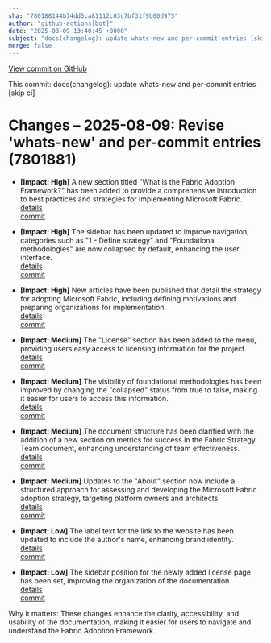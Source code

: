 ```yaml
---
sha: "780188144b74dd5ca81112c03c7bf31f9b00d975"
author: "github-actions[bot]"
date: "2025-08-09 13:40:45 +0000"
subject: "docs(changelog): update whats-new and per-commit entries [skip ci]"
merge: false
---
```


[View commit on GitHub](https://github.com/TheTrustedAdvisor/FabricAdoptionFramework/commit/780188144b74dd5ca81112c03c7bf31f9b00d975)

This commit: docs(changelog): update whats-new and per-commit entries [skip ci]

# Changes – 2025-08-09: Revise 'whats-new' and per-commit entries (7801881)

- **[Impact: High]** A new section titled "What is the Fabric Adoption Framework?" has been added to provide a comprehensive introduction to best practices and strategies for implementing Microsoft Fabric.  
   [details](/docs/about/changes/3364fbe21e1e3ee6774e4f7b9fddcb886253b217.md)  
   [commit](https://github.com/TheTrustedAdvisor/FabricAdoptionFramework/commit/3364fbe21e1e3ee6774e4f7b9fddcb886253b217)

- **[Impact: High]** The sidebar has been updated to improve navigation; categories such as "1 - Define strategy" and "Foundational methodologies" are now collapsed by default, enhancing the user interface.  
   [details](/docs/about/changes/428a3d2df5e70d8c5e77d1111e8edbf72439302d.md)  
   [commit](https://github.com/TheTrustedAdvisor/FabricAdoptionFramework/commit/428a3d2df5e70d8c5e77d1111e8edbf72439302d)

- **[Impact: High]** New articles have been published that detail the strategy for adopting Microsoft Fabric, including defining motivations and preparing organizations for implementation.  
   [details](/docs/about/changes/48b9048bef2e872e3a7baae8f50fc3baa92f33a9.md)  
   [commit](https://github.com/TheTrustedAdvisor/FabricAdoptionFramework/commit/48b9048bef2e872e3a7baae8f50fc3baa92f33a9)

- **[Impact: Medium]** The "License" section has been added to the menu, providing users easy access to licensing information for the project.  
   [details](/docs/about/changes/5c7af7d42f049ba974347b811dbea587eedf7a00.md)  
   [commit](https://github.com/TheTrustedAdvisor/FabricAdoptionFramework/commit/5c7af7d42f049ba974347b811dbea587eedf7a00)

- **[Impact: Medium]** The visibility of foundational methodologies has been improved by changing the "collapsed" status from true to false, making it easier for users to access this information.  
   [details](/docs/about/changes/56d8384ea499a8d90ac6711e8c4bd944b4787048.md)  
   [commit](https://github.com/TheTrustedAdvisor/FabricAdoptionFramework/commit/56d8384ea499a8d90ac6711e8c4bd944b4787048)

- **[Impact: Medium]** The document structure has been clarified with the addition of a new section on metrics for success in the Fabric Strategy Team document, enhancing understanding of team effectiveness.  
   [details](/docs/about/changes/183b778c5d616357cd5a9bfec0148b3fdbf2fe5b.md)  
   [commit](https://github.com/TheTrustedAdvisor/FabricAdoptionFramework/commit/183b778c5d616357cd5a9bfec0148b3fdbf2fe5b)

- **[Impact: Medium]** Updates to the "About" section now include a structured approach for assessing and developing the Microsoft Fabric adoption strategy, targeting platform owners and architects.  
   [details](/docs/about/changes/24b9e30a526d0581802c89edf0687d9a365274e6.md)  
   [commit](https://github.com/TheTrustedAdvisor/FabricAdoptionFramework/commit/24b9e30a526d0581802c89edf0687d9a365274e6)

- **[Impact: Low]** The label text for the link to the website has been updated to include the author's name, enhancing brand identity.  
   [details](/docs/about/changes/595d76960653d3d074fdaf6f990b7b10dd2d2146.md)  
   [commit](https://github.com/TheTrustedAdvisor/FabricAdoptionFramework/commit/595d76960653d3d074fdaf6f990b7b10dd2d2146)

- **[Impact: Low]** The sidebar position for the newly added license page has been set, improving the organization of the documentation.  
   [details](/docs/about/changes/5cf273af939618c00caf315d6d9d63571d69b8e6.md)  
   [commit](https://github.com/TheTrustedAdvisor/FabricAdoptionFramework/commit/5cf273af939618c00caf315d6d9d63571d69b8e6)

Why it matters: These changes enhance the clarity, accessibility, and usability of the documentation, making it easier for users to navigate and understand the Fabric Adoption Framework.
